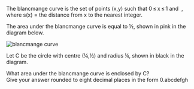   <p>The blancmange curve is the set of points (x,y) such that 0&thinsp;&le;&thinsp;x&thinsp;&le;&thinsp;1 and <img src="project/images/p_226_formula.gif" style="vertical-align:middle;" alt="" /> ,<br />where s(x) = the distance from x to the nearest integer.</p>    <p>The area under the blancmange curve is equal to &frac12;, shown in pink in the diagram below.</p>      <img src="project/images/p_226_scoop2.gif" alt="blancmange curve" />    <p>Let C be the circle with centre (&frac14;,&frac12) and radius &frac14;, shown in black in the diagram.</p>    <p>What area under the blancmange curve is enclosed by C?<br />Give your answer rounded to eight decimal places in the form 0.abcdefgh</p>    